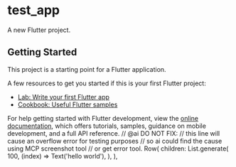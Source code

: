 # test_app

A new Flutter project.

## Getting Started

This project is a starting point for a Flutter application.

A few resources to get you started if this is your first Flutter project:

- [Lab: Write your first Flutter app](https://docs.flutter.dev/get-started/codelab)
- [Cookbook: Useful Flutter samples](https://docs.flutter.dev/cookbook)

For help getting started with Flutter development, view the
[online documentation](https://docs.flutter.dev/), which offers tutorials,
samples, guidance on mobile development, and a full API reference.
// @ai DO NOT FIX:
// this line will cause an overflow error for testing purposes
// so ai could find the cause using MCP screenshot tool
// or get error tool.
Row(
children: List.generate(
100,
(index) => Text('hello world'),
),
),
